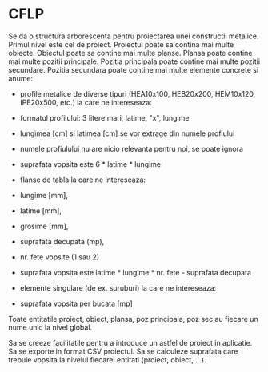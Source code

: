# CFLP
Se da o structura arborescenta pentru proiectarea unei constructii metalice.
Primul nivel este cel de proiect.
Proiectul poate sa contina mai multe obiecte.
Obiectul poate sa contine mai multe planse.
Plansa poate contine mai multe pozitii principale.
Pozitia principala poate contine mai multe pozitii secundare.
Pozitia secundara poate contine mai multe elemente concrete si anume:

- profile metalice de diverse tipuri (HEA10x100, HEB20x200, HEM10x120, IPE20x500, etc.) la care ne intereseaza:
 - formatul profilului: 3 litere mari, latime, "x", lungime
 - lungimea [cm] si latimea [cm] se vor extrage din numele profiului
 - numele profiulului nu are nicio relevanta pentru noi, se poate ignora
 - suprafata vopsita este 6 * latime * lungime

- flanse de tabla la care ne intereseaza:
 - lungime [mm], 
 - latime [mm], 
 - grosime [mm],
 - suprafata decupata (mp),
 - nr. fete vopsite (1 sau 2)
 - suprafata vopsita este latime * lungime * nr. fete - suprafata decupata

- elemente singulare (de ex. suruburi) la care ne intereseaza:
 - suprafata vopsita per bucata [mp]

Toate entitatile proiect, obiect, plansa, poz principala, poz sec au fiecare un nume unic la nivel global.

Sa se creeze facilitatile pentru a introduce un astfel de proiect in aplicatie.
Sa se exporte in format CSV proiectul.
Sa se calculeze suprafata care trebuie vopsita la nivelul fiecarei entitati (proiect, obiect, ...).
